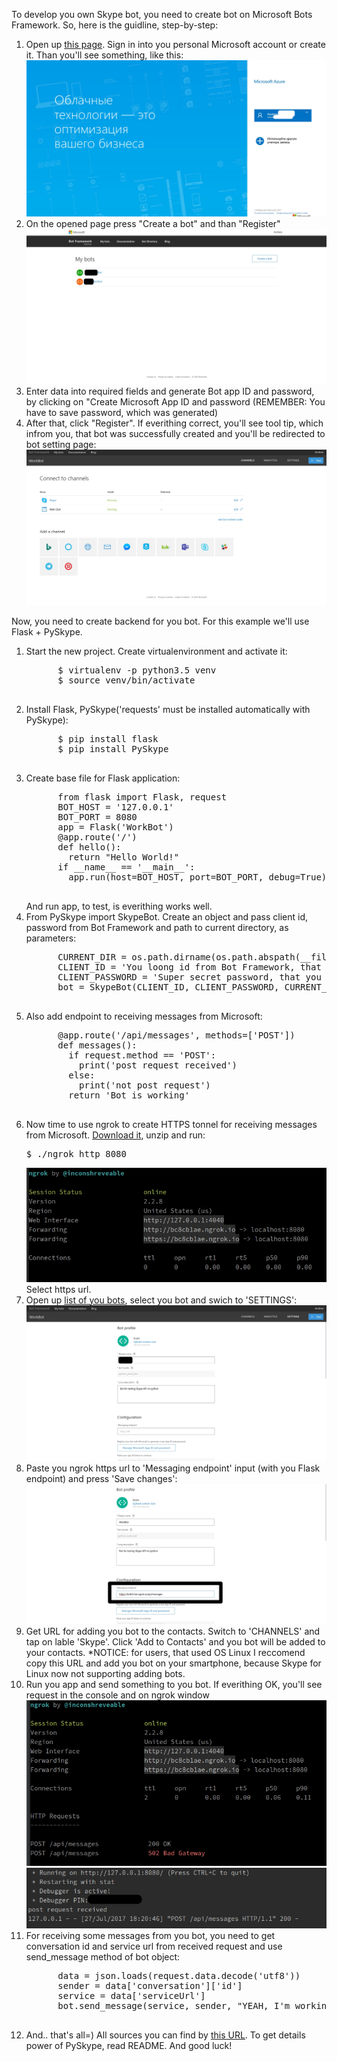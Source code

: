 <p>To develop you own Skype bot, you need to create bot on Microsoft Bots Framework. So, here is the guidline, step-by-step:</p>
<ol>
  <li>Open up <a href="https://dev.botframework.com/bots">this page</a>. Sign in into you personal Microsoft account or create it.
    Than you'll see something, like this:
    <img src="https://raw.githubusercontent.com/HolmesInc/PySkype/master/docs/log_in_microsoft.jpg"></li>
  <li>On the opened page press "Create a bot" and than "Register"
    <img src="https://raw.githubusercontent.com/HolmesInc/PySkype/master/docs/bots_panel.jpg"></li>
  <li>Enter data into required fields and generate Bot app ID and password, by clicking on "Create Microsoft App ID and password (REMEMBER: You have to save password, which was generated)</li>
  <li>After that, click "Register". If everithing correct, you'll see tool tip, which infrom you, that bot was successfully created and you'll be redirected to bot setting page:
    <img src="https://raw.githubusercontent.com/HolmesInc/PySkype/master/docs/create_bot.jpg">
  </li>
</ol>
Now, you need to create backend for you bot. For this example we'll use Flask + PySkype.
<ol>
  <li>Start the new project. Create virtualenvironment and activate it:
    <pre>
      $ virtualenv -p python3.5 venv
      $ source venv/bin/activate
    </pre>
  </li>
  <li>Install Flask, PySkype('requests' must be installed automatically with PySkype):
    <pre>
      $ pip install flask
      $ pip install PySkype
    </pre>
  </li>
  <li>Create base file for Flask application:
    <pre>
      from flask import Flask, request
      BOT_HOST = '127.0.0.1'
      BOT_PORT = 8080
      app = Flask('WorkBot')
      @app.route('/')
      def hello():
        return "Hello World!"
      if __name__ == '__main__':
        app.run(host=BOT_HOST, port=BOT_PORT, debug=True)
    </pre>
    And run app, to test, is everithing works well.
  </li>
  <li>From PySkype import SkypeBot. Create an object and pass client id, password from Bot Framework and path to current directory, as parameters:
    <pre>
      CURRENT_DIR = os.path.dirname(os.path.abspath(__file__))
      CLIENT_ID = 'You loong id from Bot Framework, that you created previously'
      CLIENT_PASSWORD = 'Super secret password, that you created previously'
      bot = SkypeBot(CLIENT_ID, CLIENT_PASSWORD, CURRENT_DIR)
    </pre>
  </li>
  <li>Also add endpoint to receiving messages from Microsoft:
    <pre>
      @app.route('/api/messages', methods=['POST'])
      def messages():
        if request.method == 'POST':
          print('post request received')
        else:
          print('not post request')
        return 'Bot is working'
    </pre>
  </li>
  <li>Now time to use ngrok to create HTTPS tonnel for receiving messages from Microsoft. <a href="https://ngrok.com/download">Download it</a>, unzip and run:
    <pre>$ ./ngrok http 8080</pre>
    <img src="https://raw.githubusercontent.com/HolmesInc/PySkype/master/docs/ngrok_run.jpg">
    Select https url.
  </li>
  <li>Open up <a href="https://dev.botframework.com/bots/">list of you bots</a>, select you bot and swich to 'SETTINGS':
    <img src="https://raw.githubusercontent.com/HolmesInc/PySkype/master/docs/bot_settings.jpg">
  </li>  
  <li>Paste you ngrok https url to 'Messaging endpoint' input (with you Flask endpoint) and press 'Save changes':
    <img src="https://raw.githubusercontent.com/HolmesInc/PySkype/master/docs/paste_url.jpg">
  </li>  
  <li>Get URL for adding you bot to the contacts. Switch to 'CHANNELS' and tap on lable 'Skype'. Click 'Add to Contacts' and you bot will be added to your contacts. *NOTICE: for users, that used OS Linux I reccomend copy this URL and add you bot on your smartphone, because Skype for Linux now not supporting adding bots.</li>  
  <li>Run you app and send something to you bot. If everithing OK, you'll see request in the console and on ngrok window
    <img src="https://raw.githubusercontent.com/HolmesInc/PySkype/master/docs/ngrok_request.jpg">
    <img src="https://raw.githubusercontent.com/HolmesInc/PySkype/master/docs/flask_request.jpg">
  </li>
  <li>For receiving some messages from you bot, you need to get conversation id and service url from received request and use send_message method of bot object:
    <pre>
      data = json.loads(request.data.decode('utf8'))
      sender = data['conversation']['id']
      service = data['serviceUrl']
      bot.send_message(service, sender, "YEAH, I'm working!")
    </pre>
  </li>
  <li>And.. that's all=) All sources you can find by <a href="https://github.com/HolmesInc/PySkypeExample">this URL</a>. To get details power of PySkype, read README. And good luck!</li>
</ol>



